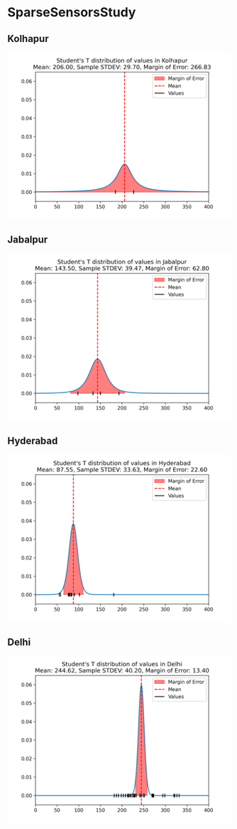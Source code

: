 # SparseSensorsStudy

## Kolhapur
![](kolhapur.png)

## Jabalpur
![](jabalpur.png)

## Hyderabad
![](hyderabad.png)

## Delhi
![](delhi.png)

